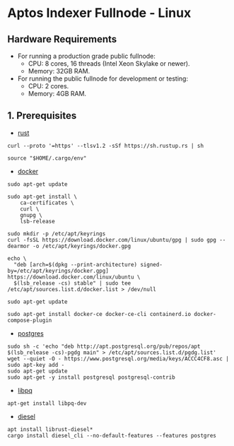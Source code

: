 # Aptos Indexer Fullnode - Linux

## Hardware Requirements
- For running a production grade public fullnode:
  - CPU: 8 cores, 16 threads (Intel Xeon Skylake or newer).
  - Memory: 32GB RAM.
- For running the public fullnode for development or testing:
  - CPU: 2 cores.
  - Memory: 4GB RAM.

## 1. Prerequisites
- [rust](https://www.rust-lang.org/tools/install)
```
curl --proto '=https' --tlsv1.2 -sSf https://sh.rustup.rs | sh
```
```
source "$HOME/.cargo/env"
```
- [docker](https://docs.docker.com/engine/install/ubuntu/)
```
sudo apt-get update
```
```
sudo apt-get install \
    ca-certificates \
    curl \
    gnupg \
    lsb-release
```
```
sudo mkdir -p /etc/apt/keyrings
curl -fsSL https://download.docker.com/linux/ubuntu/gpg | sudo gpg --dearmor -o /etc/apt/keyrings/docker.gpg
```
```
echo \
  "deb [arch=$(dpkg --print-architecture) signed-by=/etc/apt/keyrings/docker.gpg] https://download.docker.com/linux/ubuntu \
  $(lsb_release -cs) stable" | sudo tee /etc/apt/sources.list.d/docker.list > /dev/null
```
```
sudo apt-get update
```
```
sudo apt-get install docker-ce docker-ce-cli containerd.io docker-compose-plugin
```
- [postgres](https://www.postgresql.org/download/linux/ubuntu/)
```
sudo sh -c 'echo "deb http://apt.postgresql.org/pub/repos/apt $(lsb_release -cs)-pgdg main" > /etc/apt/sources.list.d/pgdg.list'
wget --quiet -O - https://www.postgresql.org/media/keys/ACCC4CF8.asc | sudo apt-key add -
sudo apt-get update
sudo apt-get -y install postgresql postgresql-contrib
```
- [libpq](https://howtoinstall.co/en/libpq-dev)
```
apt-get install libpq-dev
```
- [diesel](https://ubuntu.pkgs.org/20.04/ubuntu-universe-amd64/librust-diesel-derives-dev_1.4.0-3_amd64.deb.html)
```
apt install librust-diesel*
cargo install diesel_cli --no-default-features --features postgres
```
